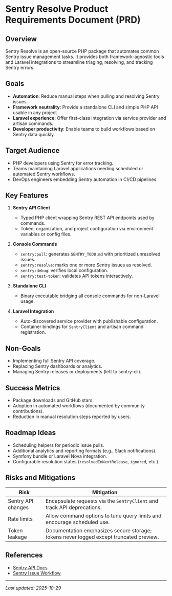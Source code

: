 # Sentry Resolve Product Requirements Document (PRD)

## Overview

Sentry Resolve is an open-source PHP package that automates common Sentry issue management tasks. It provides both framework-agnostic tools and Laravel integrations to streamline triaging, resolving, and tracking Sentry errors.

## Goals

- **Automation**: Reduce manual steps when pulling and resolving Sentry issues.
- **Framework neutrality**: Provide a standalone CLI and simple PHP API usable in any project.
- **Laravel experience**: Offer first-class integration via service provider and artisan commands.
- **Developer productivity**: Enable teams to build workflows based on Sentry data quickly.

## Target Audience

- PHP developers using Sentry for error tracking.
- Teams maintaining Laravel applications needing scheduled or automated Sentry workflows.
- DevOps engineers embedding Sentry automation in CI/CD pipelines.

## Key Features

1. **Sentry API Client**
   - Typed PHP client wrapping Sentry REST API endpoints used by commands.
   - Token, organization, and project configuration via environment variables or config files.

2. **Console Commands**
   - `sentry:pull`: generates `SENTRY_TODO.md` with prioritized unresolved issues.
   - `sentry:resolve`: marks one or more Sentry issues as resolved.
   - `sentry:debug`: verifies local configuration.
   - `sentry:test-token`: validates API tokens interactively.

3. **Standalone CLI**
   - Binary executable bridging all console commands for non-Laravel usage.

4. **Laravel Integration**
   - Auto-discovered service provider with publishable configuration.
   - Container bindings for `SentryClient` and artisan command registration.

## Non-Goals

- Implementing full Sentry API coverage.
- Replacing Sentry dashboards or analytics.
- Managing Sentry releases or deployments (left to sentry-cli).

## Success Metrics

- Package downloads and GitHub stars.
- Adoption in automated workflows (documented by community contributions).
- Reduction in manual resolution steps reported by users.

## Roadmap Ideas

- Scheduling helpers for periodic issue pulls.
- Additional analytics and reporting formats (e.g., Slack notifications).
- Symfony bundle or Laravel Nova integration.
- Configurable resolution states (`resolvedInNextRelease`, `ignored`, etc.).

## Risks and Mitigations

| Risk | Mitigation |
|------|------------|
| Sentry API changes | Encapsulate requests via the `SentryClient` and track API deprecations. |
| Rate limits | Allow command options to tune query limits and encourage scheduled use. |
| Token leakage | Documentation emphasizes secure storage; tokens never logged except truncated preview. |

## References

- [Sentry API Docs](https://docs.sentry.io/api/)
- [Sentry Issue Workflow](https://docs.sentry.io/product/issues/)

---

_Last updated: 2025-10-29_
